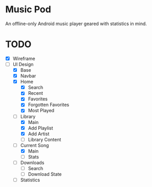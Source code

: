 # Music Pod
An offline-only Android music player geared with statistics in mind.

# TODO
- [x] Wireframe
- [ ] UI Design
  - [x] Base
  - [x] Navbar 
  - [x] Home
    - [x] Search
    - [x] Recent
    - [x] Favorites
    - [x] Forgotten Favorites
    - [x] Most Played 
  - [ ] Library
    - [x] Main
    - [x] Add Playlist
    - [x] Add Artist
    - [ ] Library Content
  - [ ] Current Song
    - [x] Main 
    - [ ] Stats
  - [ ] Downloads
    - [ ] Search
    - [ ] Download State
  - [ ] Statistics   
